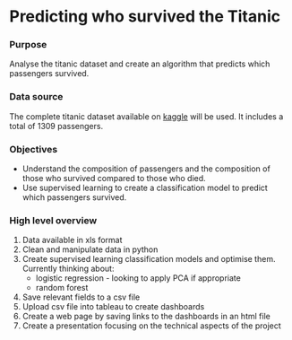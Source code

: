 # Predicting who survived the Titanic

### **Purpose**
Analyse the titanic dataset and create an algorithm that predicts which passengers survived.

### **Data source**
The complete titanic dataset available on [kaggle](https://www.kaggle.com/datasets/vinicius150987/titanic3) will be used.  It includes a total of 1309 passengers.

### **Objectives**
- Understand the composition of passengers and the composition of those who survived compared to those who died.
- Use supervised learning to create a classification model to predict which passengers survived.

### **High level overview**
1. Data available in xls format
2. Clean and manipulate data in python
3. Create supervised learning classification models and optimise them. Currently thinking about:
    - logistic regression - looking to apply PCA if appropriate
    - random forest
4. Save relevant fields to a csv file
5. Upload csv file into tableau to create dashboards
6. Create a web page by saving links to the dashboards in an html file
7. Create a presentation focusing on the technical aspects of the project

